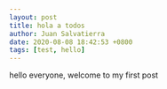 ```yaml
---
layout: post
title: hola a todos
author: Juan Salvatierra
date: 2020-08-08 18:42:53 +0800
tags: [test, hello]
---
```


hello everyone, welcome to my first post
